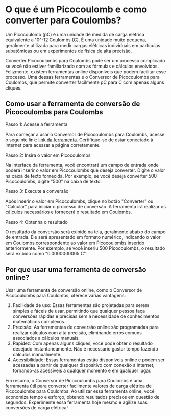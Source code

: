 O que é um Picocoulomb e como converter para Coulombs?
======================================================

Um Picocoulomb (pC) é uma unidade de medida de carga elétrica equivalente a 10^-12 Coulombs (C). É uma unidade muito pequena, geralmente utilizada para medir cargas elétricas individuais em partículas subatômicas ou em experimentos de física de alta precisão.

Converter Picocoulombs para Coulombs pode ser um processo complicado se você não estiver familiarizado com as fórmulas e cálculos envolvidos. Felizmente, existem ferramentas online disponíveis que podem facilitar esse processo. Uma dessas ferramentas é o Conversor de Picocoulombs para Coulombs, que permite converter facilmente pC para C com apenas alguns cliques.

Como usar a ferramenta de conversão de Picocoulombs para Coulombs
-----------------------------------------------------------------

Passo 1: Acesse a ferramenta

Para começar a usar o Conversor de Picocoulombs para Coulombs, acesse o seguinte link: [link da ferramenta](https://www.onlinecalculatorsfree.com/pt/convert/picocoulomb-to-coulomb.html). Certifique-se de estar conectado à internet para acessar a página corretamente.

Passo 2: Insira o valor em Picocoulombs

Na interface da ferramenta, você encontrará um campo de entrada onde poderá inserir o valor em Picocoulombs que deseja converter. Digite o valor na caixa de texto fornecida. Por exemplo, se você deseja converter 500 Picocoulombs, digite "500" na caixa de texto.

Passo 3: Execute a conversão

Após inserir o valor em Picocoulombs, clique no botão "Converter" ou "Calcular" para iniciar o processo de conversão. A ferramenta irá realizar os cálculos necessários e fornecerá o resultado em Coulombs.

Passo 4: Obtenha o resultado

O resultado da conversão será exibido na tela, geralmente abaixo do campo de entrada. Ele será apresentado em formato numérico, indicando o valor em Coulombs correspondente ao valor em Picocoulombs inserido anteriormente. Por exemplo, se você inseriu 500 Picocoulombs, o resultado será exibido como "0.0000000005 C".

Por que usar uma ferramenta de conversão online?
------------------------------------------------

Usar uma ferramenta de conversão online, como o Conversor de Picocoulombs para Coulombs, oferece várias vantagens:

1. Facilidade de uso: Essas ferramentas são projetadas para serem simples e fáceis de usar, permitindo que qualquer pessoa faça conversões rápidas e precisas sem a necessidade de conhecimentos matemáticos complexos.
2. Precisão: As ferramentas de conversão online são programadas para realizar cálculos com alta precisão, eliminando erros comuns associados a cálculos manuais.
3. Rapidez: Com apenas alguns cliques, você pode obter o resultado desejado instantaneamente. Não é necessário gastar tempo fazendo cálculos manualmente.
4. Acessibilidade: Essas ferramentas estão disponíveis online e podem ser acessadas a partir de qualquer dispositivo com conexão à internet, tornando-as acessíveis a qualquer momento e em qualquer lugar.

Em resumo, o Conversor de Picocoulombs para Coulombs é uma ferramenta útil para converter facilmente valores de carga elétrica de Picocoulombs para Coulombs. Ao utilizar essa ferramenta online, você economiza tempo e esforço, obtendo resultados precisos em questão de segundos. Experimente essa ferramenta hoje mesmo e agilize suas conversões de carga elétrica!